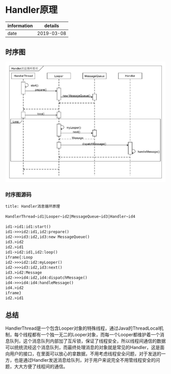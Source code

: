 # Handler原理

information | details
------------|--------
date | 2019-03-08

## 时序图

![Handler原理](./imgs/Handler消息循环原理.jpg)

### 时序图源码

```
title: Handler消息循环原理

HandlerThread~id1|Looper~id2|MessageQueue~id3|Handler~id4

id1->id1:id1:start()
id1->>>id2:id1,id2:prepare()
id2->>>id3:id2,id3:new MessageQueue()
id3.>id2
id2.>id1
id1->id2:id1,id2:loop()
iframe{:Loop
id2->>>id2:id2:myLooper()
id2->>>id3:id2,id3:next()
id3.>id2:Message
id2->>>id4:id2,id4:dispatchMessage()
id4->>>id4:id4:handleMessage()
id4.>id2
iframe}
id2.>id1
```

## 总结

HandlerThread是一个包含Looper对象的特殊线程，通过Java的ThreadLocal机制，每个线程都有一个独一无二的Looper对象，而每一个Looper都维护着一个消息队列，这个消息队列内部加了互斥锁，保证了线程安全，所以线程间通信的数据可以统统流经这个消息队列，而最终处理消息的对象就是常见的Handler，这是面向用户的接口，在里面可以放心的拿数据，不用考虑线程安全问题，对于发送的一方，也是通过Handler发送消息给队列，对于用户来说完全不用管线程安全的问题，大大方便了线程间的通信。